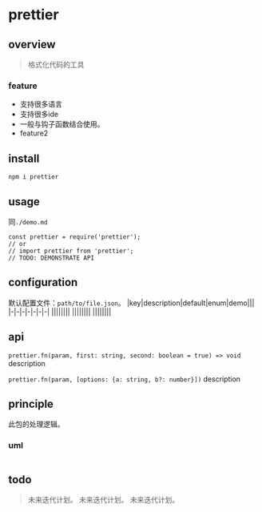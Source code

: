 # prettier

## overview
> 格式化代码的工具  

### feature
- 支持很多语言
- 支持很多ide
- 一般与钩子函数结合使用。
- feature2

## install
`npm i prettier`

## usage
同`./demo.md`
```
const prettier = require('prettier');
// or
// import prettier from 'prettier';
// TODO: DEMONSTRATE API
```

## configuration
默认配置文件：`path/to/file.json`。
|key|description|default|enum|demo|||
|-|-|-|-|-|-|-|
||||||||
||||||||
||||||||
## api
`prettier.fn(param, first: string, second: boolean = true) => void`
description

`prettier.fn(param, [options: {a: string, b?: number}])`
description

## principle
此包的处理逻辑。

### uml
```
```

## todo
> 未来迭代计划。
> 未来迭代计划。
> 未来迭代计划。
